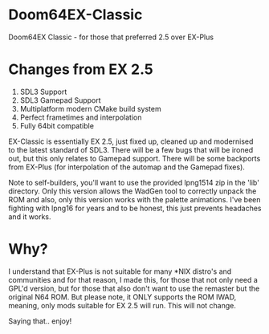 # Doom64EX-Classic
Doom64EX Classic - for those that preferred 2.5 over EX-Plus

# Changes from EX 2.5

1. SDL3 Support
2. SDL3 Gamepad Support
3. Multiplatform modern CMake build system
4. Perfect frametimes and interpolation
5. Fully 64bit compatible

EX-Classic is essentially EX 2.5, just fixed up, cleaned up and modernised to the latest standard of SDL3.  There will be a few bugs that will be ironed out, but this only relates to Gamepad support.  There will be some backports from EX-Plus (for interpolation of the automap and the Gamepad fixes).

Note to self-builders, you'll want to use the provided lpng1514 zip in the 'lib' directory.  Only this version allows the WadGen tool to correctly unpack the ROM and also, only this version works with the palette animations.  I've been fighting with lpng16 for years and to be honest, this just prevents headaches and it works.

# Why?

I understand that EX-Plus is not suitable for many *NIX distro's and communities and for that reason, I made this, for those that not only need a GPL'd version, but for those that also don't want to use the remaster but the original N64 ROM.  But please note, it ONLY supports the ROM IWAD, meaning, only mods suitable for EX 2.5 will run.  This will not change.

Saying that..  enjoy!
